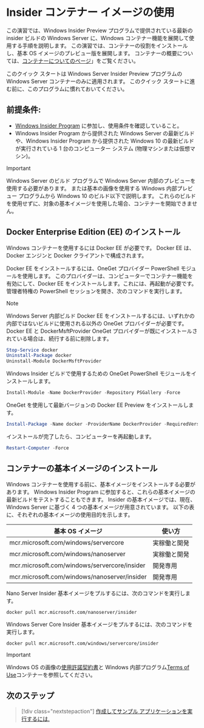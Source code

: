 
# <a name="using-insider-container-images"></a>Insider コンテナー イメージの使用

この演習では、Windows Insider Preview プログラムで提供されている最新の insider ビルドの Windows Server に、Windows コンテナー機能を展開して使用する手順を説明します。 この演習では、コンテナーの役割をインストールし、基本 OS イメージのプレビュー版を展開します。 コンテナーの概要については、[コンテナーについてのページ](../about/index.md)」をご覧ください。

このクイック スタートは Windows Server Insider Preview プログラムの Windows Server コンテナーのみに適用されます。 このクイック スタートに進む前に、このプログラムに慣れておいてください。

## <a name="prerequisites"></a>前提条件: 

- [Windows Insider Program](https://insider.windows.com/GettingStarted) に参加し、使用条件を確認していること。
- Windows Insider Program から提供された Windows Server の最新ビルドや、Windows Insider Program から提供された Windows 10 の最新ビルドが実行されている 1 台のコンピューター システム (物理マシンまたは仮想マシン)。

> [!IMPORTANT]
> Windows Server のビルド プログラムで Windows Server 内部のプレビューを使用する必要があります。 または基本の画像を使用する Windows 内部プレビュー プログラムから Windows 10 のビルド以下で説明します。 これらのビルドを使用せずに、対象の基本イメージを使用した場合、コンテナーを開始できません。

## <a name="install-docker-enterprise-edition-ee"></a>Docker Enterprise Edition (EE) のインストール

Windows コンテナーを使用するには Docker EE が必要です。 Docker EE は、Docker エンジンと Docker クライアントで構成されます。

Docker EE をインストールするには、OneGet プロバイダー PowerShell モジュールを使用します。 このプロバイダーは、コンピューターでコンテナー機能を有効にして、Docker EE をインストールします。これには、再起動が必要です。 管理者特権の PowerShell セッションを開き、次のコマンドを実行します。

> [!NOTE]
> Windows Server 内部ビルド Docker EE をインストールするには、いずれかの内部ではないビルドに使用される以外の OneGet プロバイダーが必要です。 Docker EE と DockerMsftProvider OneGet プロバイダーが既にインストールされている場合は、続行する前に削除します。

```powershell
Stop-Service docker
Uninstall-Package docker
Uninstall-Module DockerMsftProvider
```

Windows Insider ビルドで使用するための OneGet PowerShell モジュールをインストールします。

```powershell
Install-Module -Name DockerProvider -Repository PSGallery -Force
```

OneGet を使用して最新バージョンの Docker EE Preview をインストールします。

```powershell
Install-Package -Name docker -ProviderName DockerProvider -RequiredVersion Preview
```

インストールが完了したら、コンピューターを再起動します。

```powershell
Restart-Computer -Force
```

## <a name="install-base-container-image"></a>コンテナーの基本イメージのインストール

Windows コンテナーを使用する前に、基本イメージをインストールする必要があります。 Windows Insider Program に参加すると、これらの基本イメージの最新ビルドをテストすることもできます。 Insider の基本イメージでは、現在、Windows Server に基づく 4 つの基本イメージが用意されています。 以下の表に、それぞれの基本イメージの使用目的を示します。

| 基本 OS イメージ                       | 使い方                      |
|-------------------------------------|----------------------------|
| mcr.microsoft.com/windows/servercore         | 実稼働と開発 |
| mcr.microsoft.com/windows/nanoserver              | 実稼働と開発 |
| mcr.microsoft.com/windows/servercore/insider | 開発専用           |
| mcr.microsoft.com/windows/nanoserver/insider        | 開発専用           |

Nano Server Insider 基本イメージをプルするには、次のコマンドを実行します。

```console
docker pull mcr.microsoft.com/nanoserver/insider
```

Windows Server Core Insider 基本イメージをプルするには、次のコマンドを実行します。

```console
docker pull mcr.microsoft.com/windows/servercore/insider
```

> [!IMPORTANT]
> Windows OS の画像の[使用許諾契約書](../EULA.md )と Windows 内部プログラム[Terms of Use](https://www.microsoft.com/en-us/software-download/windowsinsiderpreviewserver)コンテナーを参照してください。

## <a name="next-steps"></a>次のステップ

> [!div class="nextstepaction"]
> [作成してサンプル アプリケーションを実行するには.](./Nano-RS3-.NET-Core-and-PS.md)
